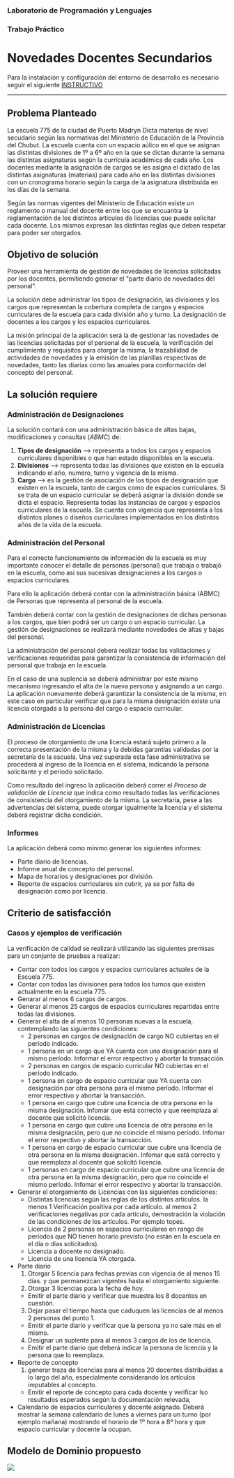 ### Laboratorio de Programación y Lenguajes
### Trabajo Práctico
# Novedades Docentes Secundarios

Para la instalación y configuración del entorno de desarrollo es necesario seguir el siguiente 
<a href="https://github.com/agustxnpm/partes-docente/blob/main/Setup/INSTRUCTIVO.md" target="_blank">INSTRUCTIVO</a>

---

## Problema Planteado
La escuela 775 de la ciudad de Puerto Madryn Dicta materias de nivel secudario según las normativas del Ministerio de Educación de la  Provincia del Chubut.
La escuela cuenta con un espacio aúlico en el que se asignan las distintas divisiones de 1º a 6º año en la que se dictan durante la semana las distintas asignaturas según la currícula académica de cada año.
Los docentes mediante la asignación de cargos se les asigna el dictado de las distintas asignaturas (materias) para cada año en las distintas divisiones con un cronograma horario según la carga de la asignatura distribuida en los días de la semana.

Según las normas vigentes del Ministerio de Educación existe un reglamento o manual del docente entre los que se encuantra la reglamentación de los distíntos artículos de licencias que puede solicitar cada docente. Los mismos expresan las distintas reglas que deben respetar para poder ser otorgados.

## Objetivo de solución
Proveer una herramienta de gestión de novedades de licencias solicitadas por los docentes, permitiendo generar el "parte diario de novedades del personal".

La solución debe administrar los tipos de designación, las divisiones y los cargos que representan la cobertura completa de cargos y espacios curriculares de la escuela para cada división año y turno. La designación de docentes a los cargos y los espacios curriculares.

La misión principal de la aplicación será la de gestionar las novedades de las licencias solicitadas por el personal de la escuela, la verificación del cumplimiento y requisitos para otorgar la misma, la trazabilidad de actividades de novedades y la emisión de las planillas respectivas de novedades, tanto las diarias como las anuales para conformación del concepto del personal.

## La solución requiere
### Administración de Designaciones
La solución contará con una administración básica de altas bajas, modificaciones y consultas (_ABMC_) de:
1. **Tipos de designación** --> representa a todos los cargos y espacios curriculares disponibles o que han estado disponibles en la escuela.
1. **Divisiones** --> representa todas las divisiones que existen en la escuela indicando el año, numero, turno y vigencia de la misma.
1. **Cargo** --> es la gestión de asociación de los tipos de designación que existen en la escuela, tanto de cargos como de espacios curriculares. Si se trata de un espacio curricular se deberá asignar la división donde se dicta el espacio. Representa todas las instancias de cargos y espacios curriculares de la escuela. Se cuenta con vigencia que representa a los distintos planes o diseños curriculares implementados en los distintos años de la vida de la escuela.

### Administración del Personal
Para el correcto funcionamiento de información de la escuela es muy importante conocer el detalle de personas (personal) que trabaja o trabajó en la escuela, como así sus sucesivas designaciones a los cargos o espacios curriculares.

Para ello la aplicación deberá contar con la administración básica (ABMC) de Personas que representa al personal de la escuela.

También deberá contar con la gestión de designaciones de dichas personas a los cargos, que bien podrá ser un cargo o un espacio curricular. La gestión de designaciones se realizará mediante novedades de altas y bajas del personal.

La administración del personal deberá realizar todas las validaciones y verificaciones requeridas para garantizar la consistencia de información del personal que trabaja en la escuela.

En el caso de una suplencia se deberá administrar por este mismo mecanismo ingresando el alta de la nueva persona y asignando a un cargo. La aplicación nuevamente deberá garantizar la consistencia de la misma, en este caso en particular verificar que para la misma designación existe una licencia otorgada a la persona del cargo o espacio curricular.

### Administración de Licencias
El proceso de otorgamiento de una licencia estará sujeto primero a la correcta presentación de la misma y la debidas garantías validadas por la secretaría de la escuela. Una vez superada esta fase administrativa se procederá al ingreso de la licencia en el sistema, indicando la persona solicitante y el período solicitado.

Como resultado del ingreso la aplicación deberá correr el _*Proceso de validación de Licencia*_ que indica como resultado todas las verificaciones de consistencia del otorgamiento de la misma. La secretaría, pese a las advertencias del sistema, puede otorgar igualmente la licencia y el sistema deberá registrar dicha condición.

### Informes
La aplicación deberá como mínimo generar los siguientes informes:
+ Parte diario de licencias.
+ Informe anual de concepto del personal.
+ Mapa de horarios y designaciones por división.
+ Reporte de espacios curriculares sin cubrir, ya se por falta de designación como por licencia.

## Criterio de satisfacción
### Casos y ejemplos de verificación
La verificación de calidad se realizará utilizando las siguientes premisas para un conjunto de pruebas a realizar:
* Contar con todos los cargos y espacios curriculares actuales de la Escuela 775.
* Contar con todas las divisiones para todos los turnos que existen actualmente en la escuela 775.
* Genarar al menos 6 cargos de cargos.
* Generar al menos 25 cargos de espacios curriculares repartidas entre todas las divisiones.
* Generar el alta de al menos 10 personas nuevas a la escuela, contemplando las siguientes condiciones:
  + 2 personas en cargos de designación de cargo NO cubiertas en el período indicado.
  + 1 persona en un cargo que YA cuenta con una designación para el mismo período. Informar el error respectivo y abortar la transacción.
  + 2 personas en cargos de espacio curricular NO cubiertas en el período indicado.
  + 1 persona en cargo de espacio curricular que YA cuenta con designación por otra persona para el mismo período. Informar el error respectivo y abortar la transacción.
  + 1 persona en cargo que cubre una licencia de otra persona en la misma designación. Infomar que está correcto y que reemplaza al docente que solicitó licencia.
  + 1 persona en cargo que cubre una licencia de otra persona en la misma designación, pero que no coincide el mismo período. Infomar el error respectivo y abortar la transacción.
  + 1 persona en cargo de espacio curricular que cubre una licencia de otra persona en la misma designación. Infomar que está correcto y que reemplaza al docente que solicitó licencia.
  + 1 personas en cargo de espacio curricular que cubre una licencia de otra persona en la misma designación, pero que no coincide el mismo período. Infomar el error respectivo y abortar la transacción.
* Generar el otorgamiento de Licencias con las siguientes condiciones:
  + Distintas licencias según las reglas de los distintos artículos. la menos 1 Verificación positiva por cada artículo. al menos 2 verificaciones negativas por cada artículo, demostración la violación de las condiciones de los artículos. Por ejemplo topes.
  + Licencia de 2 personas en espacios curriculares en rango de períodos que NO tienen horario previsto (no están en la escuela en el día o días solicitados).
  + Licencia a docente no designado.
  + Licencia de una licencia YA otorgada.
* Parte diario
  1. Otorgar 5 licencia para fechas previas con vigencia de al menos 15 días. y que permanezcan vigentes hasta el otorgamiento siguiente.
  2. Otorgar 3 licencias para la fecha de hoy.
    + Emitir el parte diario y verificar que muestra los 8 docentes en cuestión.
  3. Dejar pasar el tiempo hasta que caduquen las licencias de al menos 2 personas del punto 1.
    + Emitir el parte diario y verificar que la persona ya no sale más en el mismo.
  4. Designar un suplente para al menos 3 cargos de los de licencia.
    + Emitir el parte diario que deberá indicar la persona de licencia y la persona que lo reemplaza.
* Reporte de concepto
  1. generar traza de licencias para al menos 20 docentes distribuidas a lo largo del año, especialmente considerando los artículos imputables al concepto.
    + Emitir el reporte de concepto para cada docente y verificar lso resultados esperados según la documentación relevada,
* Calendario de espacios curriculares y docente asignado. Deberá mostrar la semana calendario de lunes a viernes para un turno (por ejemplo mañana) mostrando el horario de 1º hora a 8º hora y que espacio curricular y docente la ocupan.

## Modelo de Dominio propuesto
![](diagram.png)

